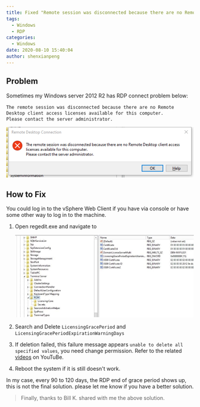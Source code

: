 ```yaml
---
title: Fixed "Remote session was disconnected because there are no Remote Desktop client access licenses available"
tags:
  - Windows
  - RDP
categories:
  - Windows
date: 2020-08-10 15:40:04
author: shenxianpeng
---
```


## Problem

Sometimes my Windows server 2012 R2 has RDP connect problem below:

```text
The remote session was disconnected because there are no Remote Desktop client access licenses available for this computer.
Please contact the server administrator.
```

![RDP connect problem](rdp-problem/rdp-failed.png)

<!-- more -->

## How to Fix

You could log in to the vSphere Web Client if you have via console or have some other way to log in to the machine.

1. Open regedit.exe and navigate to

    ![Regedit](rdp-problem/regedit.jpg)

2. Search and Delete `LicensingGracePeriod` and `LicensingGracePeriodExpirationWarningDays`

3. If deletion failed, this failure message appears `unable to delete all specified values`, you need change permission. Refer to the related [videos](https://www.youtube.com/results?search_query=unable+to+delete+all+specified+values) on YouTuBe.

4. Reboot the system if it is still doesn't work.

In my case, every 90 to 120 days, the RDP end of grace period shows up, this is not the final solution. please let me know if you have a better solution.

> Finally, thanks to Bill K. shared with me the above solution.

